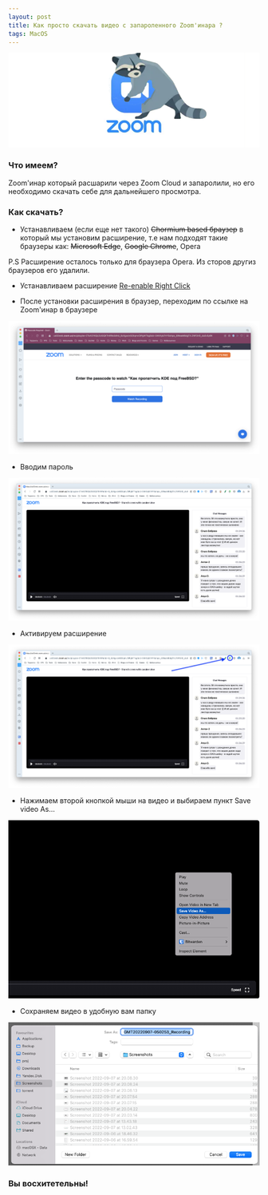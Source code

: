 ```yaml
---
layout: post
title: Как просто скачать видео с запароленного Zoom'инара ?
tags: MacOS
---
```

![](https://raw.githubusercontent.com/tatarinovms/tatarinovms.github.io/master/images/posts/zoom/logo.png)

### Что имеем? 

Zoom'инар который расшарили через Zoom Cloud и запаролили, но его необходимо скачать себе для дальнейшего просмотра. 

### Как скачать? 

- Устанавливаем (если еще нет такого) 
~~Chormium based браузер~~ в который мы установим расширение, т.е нам подходят такие браузеры как:  ~~Microsoft Edge~~, ~~Google Chrome~~, Opera 

P.S Расширение осталось только для браузера Opera. Из сторов другиз браузеров его удалили.


- Устанавливаем расширение [Re-enable Right Click](https://www.hashtap.com/@copytext/re-enable-right-click-for-google-chrome-opera-install-extension-0qg03eaxG0lN) 

- После установки расширения в браузер, переходим по ссылке на Zoom'инар в браузере

![](https://raw.githubusercontent.com/tatarinovms/tatarinovms.github.io/master/images/posts/zoom/z1.png)

- Вводим пароль

![](https://raw.githubusercontent.com/tatarinovms/tatarinovms.github.io/master/images/posts/zoom/z2.png)

- Активируем расширение 

![](https://raw.githubusercontent.com/tatarinovms/tatarinovms.github.io/master/images/posts/zoom/z2.1.png)

- Нажимаем второй кнопкой мыши на видео и выбираем пункт Save video As...

![](https://raw.githubusercontent.com/tatarinovms/tatarinovms.github.io/master/images/posts/zoom/z3.png)

- Сохраняем видео в удобную вам папку

![](https://raw.githubusercontent.com/tatarinovms/tatarinovms.github.io/master/images/posts/zoom/z4.png)

### Вы восхитетельны!